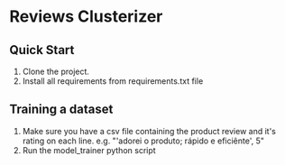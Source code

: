 # Reviews Clusterizer

## Quick Start
1. Clone the project.
2. Install all requirements from requirements.txt file

## Training a dataset
1. Make sure you have a csv file containing the product review and it's rating on each line. e.g. "'adorei o produto; rápido e eficiênte', 5"
2. Run the model_trainer python script